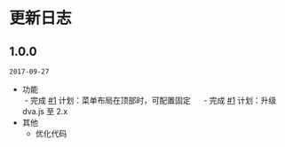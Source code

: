 # 更新日志

## 1.0.0

`2017-09-27`      

- 功能     
  - 完成 [#1](https://github.com/huzzbuzz/bear-admin/issues/1) 计划：菜单布局在顶部时，可配置固定    
  - 完成 [#1](https://github.com/huzzbuzz/bear-admin/issues/1) 计划：升级 dva.js 至 2.x    
- 其他        
  - 优化代码
